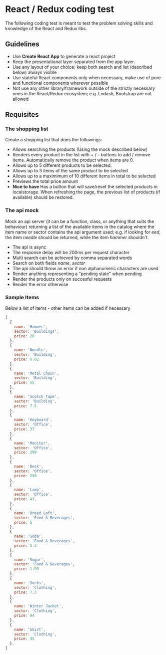 # React / Redux coding test

The following coding test is meant to test the problem solving skills and knowledge of the React and Redux libs.

## Guidelines

- Use **Create React App** to generate a react project 
- Keep the presentational layer separated from the app layer.
- Use any layout of your choice; keep both search and list (described below) always visible
- Use stateful React components only when necessary, make use of pure and functional components wherever possible
- Not use any other library/framework outside of the strictly necessary ones in the React/Redux ecosystem;  e.g. Lodash, Bootstrap are not allowed

## Requisites
### The shopping list 

Create a shopping list that does the followings:
  - Allows searching the products (Using the mock described below)
  - Renders every product in the list with + / - buttons to add / remove items. Automatically remove the product when items are 0.
  - Allows up to 5 different products to be selected.
  - Allows up to 3 items of the same product to be selected
  - Allows up to a maximimum of 10 different items in total to be selected
  - Previews the total price amount
  - **Nice to have** Has a button that will save/reset the selected products in localstorage. When refreshing the page, the previous list of products (if available) should be restored.

### The api mock

Mock an api server (it can be a function, class, or anything that suits the behaviour) returning a list of the available items in the catalog where the item name or sector contains the api argument used; e.g. if looking for _eed_, the item _needle_ should be returned, while the item _hammer_ shouldn't.
  - The api is async
  - The response delay will be 200ms per request character
  - Multi search can be achieved by comma separated words
  - Search on both fields _name_, _sector_
  - The api should throw an error if non alphanumeric characters are used
  - Render anything representing a "pending state" when pending
  - Render the products only on succesful requests
  - Render the error otherwise

### Sample Items 

Below a list of items - other items can be added if necessary

```javascript
[
  {
    name: 'Hammer',
    sector: 'Buildings', 
    price: 20
  },
  {
    name: 'Needle',
    sector: 'Building', 
    price: 0.02
  },
  {
    name: 'Metal Chain',
    sector: 'Building', 
    price: 55
  },
  {
    name: 'Scotch Tape',
    sector: 'Building', 
    price: 7.5
  },
  {
    name: 'Keyboard',
    sector: 'Office', 
    price: 37
  },
  {
    name: 'Monitor',
    sector: 'Office', 
    price: 299
  },
  {
    name: 'Desk',
    sector: 'Office', 
    price: 250
  },
  {
    name: 'Lamp',
    sector: 'Office', 
    price: 43,
  },
  {
    name: 'Bread Loft',
    sector: 'Food & Beverages', 
    price: 5
  },
  {
    name: 'Soda',
    sector: 'Food & Beverages', 
    price: 3.3
  },
  {
    name: 'Sugar',
    sector: 'Food & Beverages', 
    price: 1.99
  },
  {
    name: 'Socks',
    sector: 'Clothing', 
    price: 7.3
  },
  {
    name: 'Winter Jacket',
    sector: 'Clothing', 
    price: 94
  },
  {
    name: 'Shirt',
    sector: 'Clothing', 
    price: 45
  },
]
```
